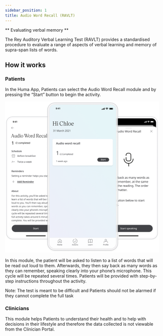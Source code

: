 ```yaml
---
sidebar_position: 1
title: Audio Word Recall (RAVLT)
---
```


** Evaluating verbal memory **

The Rey Auditory Verbal Learning Test (RAVLT) provides a standardised procedure to evaluate a range of aspects of verbal learning and memory of supra-span lists of words.

## How it works

### Patients

In the Huma App, Patients can select the Audio Word Recall module and by pressing the “Start” button to begin the activity.

![Accessing the Audio Word Recall in the Huma App](./assets/audio-word-recall.png)

In this module, the patient will be asked to listen to a list of words that will be read out loud to them. Afterwards, they then say back as many words as they can remember, speaking clearly into your phone’s microphone. This cycle will be repeated several times. Patients will be provided with step-by-step instructions throughout the activity. 

Note: The test is meant to be difficult and Patients should not be alarmed if they cannot complete the full task

### Clinicians

This module helps Patients to understand their health and to help with decisions in their lifestyle and therefore the data collected is not viewable from the Clinician Portal.
